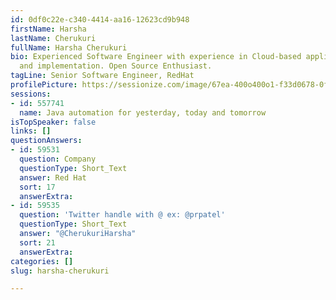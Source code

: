 ```yaml
---
id: 0df0c22e-c340-4414-aa16-12623cd9b948
firstName: Harsha
lastName: Cherukuri
fullName: Harsha Cherukuri
bio: Experienced Software Engineer with experience in Cloud-based application development
  and implementation. Open Source Enthusiast.
tagLine: Senior Software Engineer, RedHat
profilePicture: https://sessionize.com/image/67ea-400o400o1-f33d0678-0fb5-4744-8029-9c6f69a74902.jpg
sessions:
- id: 557741
  name: Java automation for yesterday, today and tomorrow
isTopSpeaker: false
links: []
questionAnswers:
- id: 59531
  question: Company
  questionType: Short_Text
  answer: Red Hat
  sort: 17
  answerExtra: 
- id: 59535
  question: 'Twitter handle with @ ex: @prpatel'
  questionType: Short_Text
  answer: "@CherukuriHarsha"
  sort: 21
  answerExtra: 
categories: []
slug: harsha-cherukuri

---
```


